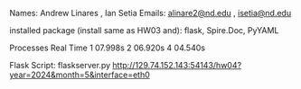 Names: Andrew Linares , Ian Setia
Emails: alinare2@nd.edu , isetia@nd.edu

installed package (install same as HW03 and): flask, Spire.Doc, PyYAML

Processes   Real Time
1			07.998s
2           06.920s
4           04.540s

Flask Script: flaskserver.py
http://129.74.152.143:54143/hw04?year=2024&month=5&interface=eth0
